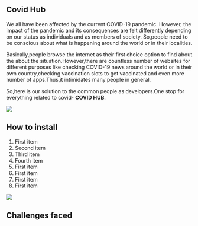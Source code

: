 ## Covid Hub

We all have been affected by the current COVID-19 pandemic. However, the impact of the pandemic and its consequences are felt differently depending on our status as individuals and as members of society.
So,people need to be conscious about what is happening around the world or in their localities.

Basically,people browse the internet as their first choice option to find about the about the
situation.However,there are countless number of websites for different purposes like checking COVID-19
news around the world or in their own country,checking vaccination slots to get vaccinated and even more number of apps.Thus,it intimidates many people in general.

So,here is our solution to the common people as developers.One stop for everything related to covid- **COVID HUB**.

![](gif-file)


## How to install

1. First item
2. Second item
3. Third item
4. Fourth item
5. First item
6. First item
7. First item
8. First item


![](gif-file)

## Challenges faced
